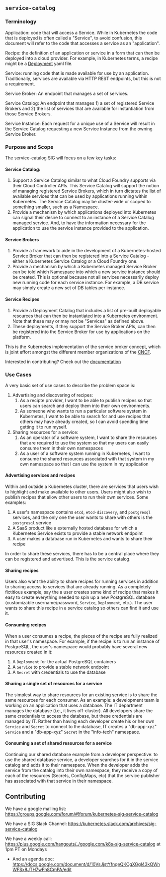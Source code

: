 ## `service-catalog`

### Terminology

Application: code that will access a Service. While in Kubernetes the code that
is deployed is often called a "Service", to avoid confusion, this document will
refer to the code that accesses a service as an "application".

Recipe: the definition of an application or service in a form that can then be
deployed into a cloud provider. For example, in Kubernetes terms, a recipe
might be a [Deployment](http://kubernetes.io/docs/user-guide/deployments/)
yaml file.

Service: running code that is made available for use by an application.
Traditionally, services are available via HTTP REST endpoints, but this is not
a requirement.

Service Broker: An endpoint that manages a set of services.

Service Catalog: An endpoint that manages 1) a set of registered Service
Brokers and 2) the list of services that are available for instantiation from
those Service Brokers.

Service Instance: Each request for a unique use of a Service will result in the
Service Catalog requesting a new Service Instance from the owning Service
Broker.

### Purpose and Scope

The service-catalog SIG will focus on a few key tasks:

#### Service Catalog:
1. Support a Service Catalog similar to what Cloud Foundry supports via
   their Cloud Controller APIs. This Service Catalog will support the
   notion of managing registered Service Brokers, which in turn dictates the
   list of available services that can be used by applications running within
   Kubernetes. The Service Catalog may be cluster-wide or scoped to something smaller, such
   as a Namespace.
2. Provide a mechanism by which applications deployed into Kubernetes can
   signal their desire to connect to an instance of a Service Catalog managed
   service. And, to have the information necessary for the application to
   use the service instance provided to the application.

#### Service Brokers
1. Provide a framework to aide in the development of a Kubernetes-hosted 
   Service Broker that can then be registered into a Service Catalog - 
   either a Kubernetes Service Catalog or a Cloud Foundry one.
2. Provide a mechanism by which a Kubernetes managed Service Broker can be
   told which Namespace into which a new service instance should be created.
   This is optional because not all services necessarily deploy new running
   code for each service instance. For example, a DB service may simply
   create a new set of DB tables per instance.

#### Service Recipes
1. Provide a Deployment Catalog that includes a list of pre-built deployable
   resources that can then be instantiated into a Kubernetes environment.
   Note that these may or may not be "Services" as defined above.
2. These deployments, if they support the Service Broker APIs, can then be
   registered into the Service Broker for use by applications on the
   platform.

This is the Kubernetes implementation of the service broker concept, which is
joint effort amongst the different member organizations of the
[CNCF](https://cncf.io/).

Interested in contributing?  Check out the [documentation](./CONTRIBUTING.md)

### Use Cases

A very basic set of use cases to describe the problem space is:

1.  Advertising and discovering of recipes:
    1.  As a recipte provider, I want to be able to publish recipes
        so that users can search and deploy them into their own environments.
    2.  As someone who wants to run a particular software system in Kubernetes,
        I want to be able to search for and use recipes that others may have
        already created, so I can avoid spending time getting it to run myself.
2.  Sharing resources for a service:
    1.  As an operator of a software system, I want to share the resources that
        are required to use the system so that my users can easily consume
        them in their own namespaces
    2.  As a user of a software system running in Kubernetes, I want to consume
        the shared resources associated with that system in my own namespace so
        that I can use the system in my application

#### Advertising services and recipes

Within and outside a Kubernetes cluster, there are services that users wish to
highlight and make available to other users.  Users might also wish to publish
recipes that allow other users to run their own services.  Some examples:

1.  A user's namespace contains `etcd`, `etcd-discovery`, and `postgresql`
    services, and the only one the user wants to share with others is the
    `postgresql` service
2.  A SaaS product like a externally hosted database for which a Kubernetes
    Service exists to provide a stable network endpoint
3.  A user makes a database run in Kubernetes and wants to share their recipe

In order to share these services, there has to be a central place where they can
be registered and advertised.  This is the service catalog.

#### Sharing recipes

Users also want the ability to share recipes for running services in addition to
sharing access to services that are already running.  As a completely fictitious
example, say the a user creates some kind of recipe that makes it easy to create
everything needed to spin up a new PostgreSQL database (customizable
username/password, `Service`, `Deployment`, etc.). The user wants to share this
recipe in a service catalog so others can find it and use it.

#### Consuming recipes

When a user consumes a recipe, the pieces of the recipe are fully realized in
that user's namespace.  For example, if the recipe is to run an instance of
PostgreSQL, the user's namespace would probably have several new resources
created in it:

1.  A `Deployment` for the actual PostgreSQL containers
2.  A `Service` to provide a stable network endpoint
3.  A `Secret` with credentials to use the database

#### Sharing a single set of resources for a service

The simplest way to share resources for an existing service is to share the same
resources for each consumer.  As an example: a development team is working on an
application that uses a database. The IT department manages the database (i.e.,
it lives off-cluster). All developers share the same credentials to access the
database, but these credentials are managed by IT. Rather than having each
developer create his or her own `Service` and `Secret` to connect to the
database, IT creates a "db-app-xyz" `Service` and a "db-app-xyz" `Secret` in the
"info-tech" namespace.

#### Consuming a set of shared resources for a service

Continuing our shared database example from a developer perspective: to use the
shared database service, a developer searches for it in the service catalog and
adds it to their namespace.  When the developer adds the service from the
catalog into their own namespace, they receive a copy of each of the resources
(Secrets, ConfigMaps, etc) that the service publisher has associated with that
service in their namespace.

## Contributing

We have a google mailing list: https://groups.google.com/forum/#!forum/kubernetes-sig-service-catalog

We have a SIG Slack Channel: https://kubernetes.slack.com/archives/sig-service-catalog

We have a weekly call: https://plus.google.com/hangouts/_/google.com/k8s-sig-service-catalog   at 1pm PT on Mondays
- And an agenda doc: https://docs.google.com/document/d/10VsJjstYfnqeQKCgXGgI43kQWnWFSx8JTH7wFh8CmPA/edit
